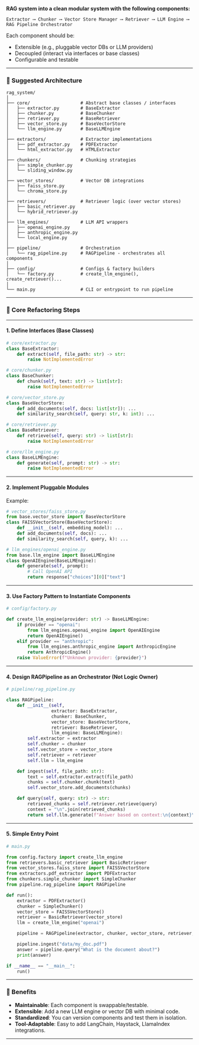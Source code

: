 **RAG system into a clean modular system with the following components:**

```
Extractor ⟶ Chunker ⟶ Vector Store Manager ⟶ Retriever ⟶ LLM Engine ⟶ RAG Pipeline Orchestrator
```

Each component should be:

* Extensible (e.g., pluggable vector DBs or LLM providers)
* Decoupled (interact via interfaces or base classes)
* Configurable and testable

---

### 🧱 Suggested Architecture

```
rag_system/
│
├── core/                   # Abstract base classes / interfaces
│   ├── extractor.py        # BaseExtractor
│   ├── chunker.py          # BaseChunker
│   ├── retriever.py        # BaseRetriever
│   ├── vector_store.py     # BaseVectorStore
│   └── llm_engine.py       # BaseLLMEngine
│
├── extractors/             # Extractor implementations
│   ├── pdf_extractor.py    # PDFExtractor
│   └── html_extractor.py   # HTMLExtractor
│
├── chunkers/               # Chunking strategies
│   ├── simple_chunker.py
│   └── sliding_window.py
│
├── vector_stores/          # Vector DB integrations
│   ├── faiss_store.py
│   └── chroma_store.py
│
├── retrievers/             # Retriever logic (over vector stores)
│   ├── basic_retriever.py
│   └── hybrid_retriever.py
│
├── llm_engines/            # LLM API wrappers
│   ├── openai_engine.py
│   ├── anthropic_engine.py
│   └── local_engine.py
│
├── pipeline/               # Orchestration
│   └── rag_pipeline.py     # RAGPipeline - orchestrates all components
│
├── config/                 # Configs & factory builders
│   └── factory.py          # create_llm_engine(), create_retriever()...
│
└── main.py                 # CLI or entrypoint to run pipeline
```

---

### 🔧 Core Refactoring Steps

---

#### 1. **Define Interfaces (Base Classes)**

```python
# core/extractor.py
class BaseExtractor:
    def extract(self, file_path: str) -> str:
        raise NotImplementedError

# core/chunker.py
class BaseChunker:
    def chunk(self, text: str) -> list[str]:
        raise NotImplementedError

# core/vector_store.py
class BaseVectorStore:
    def add_documents(self, docs: list[str]): ...
    def similarity_search(self, query: str, k: int): ...

# core/retriever.py
class BaseRetriever:
    def retrieve(self, query: str) -> list[str]:
        raise NotImplementedError

# core/llm_engine.py
class BaseLLMEngine:
    def generate(self, prompt: str) -> str:
        raise NotImplementedError
```

---

#### 2. **Implement Pluggable Modules**

Example:

```python
# vector_stores/faiss_store.py
from base.vector_store import BaseVectorStore
class FAISSVectorStore(BaseVectorStore):
    def __init__(self, embedding_model): ...
    def add_documents(self, docs): ...
    def similarity_search(self, query, k): ...
```

```python
# llm_engines/openai_engine.py
from base.llm_engine import BaseLLMEngine
class OpenAIEngine(BaseLLMEngine):
    def generate(self, prompt):
        # Call OpenAI API
        return response["choices"][0]["text"]
```

---

#### 3. **Use Factory Pattern to Instantiate Components**

```python
# config/factory.py

def create_llm_engine(provider: str) -> BaseLLMEngine:
    if provider == "openai":
        from llm_engines.openai_engine import OpenAIEngine
        return OpenAIEngine()
    elif provider == "anthropic":
        from llm_engines.anthropic_engine import AnthropicEngine
        return AnthropicEngine()
    raise ValueError(f"Unknown provider: {provider}")
```

---

#### 4. **Design RAGPipeline as an Orchestrator (Not Logic Owner)**

```python
# pipeline/rag_pipeline.py

class RAGPipeline:
    def __init__(self,
                 extractor: BaseExtractor,
                 chunker: BaseChunker,
                 vector_store: BaseVectorStore,
                 retriever: BaseRetriever,
                 llm_engine: BaseLLMEngine):
        self.extractor = extractor
        self.chunker = chunker
        self.vector_store = vector_store
        self.retriever = retriever
        self.llm = llm_engine

    def ingest(self, file_path: str):
        text = self.extractor.extract(file_path)
        chunks = self.chunker.chunk(text)
        self.vector_store.add_documents(chunks)

    def query(self, query: str) -> str:
        retrieved_chunks = self.retriever.retrieve(query)
        context = "\n".join(retrieved_chunks)
        return self.llm.generate(f"Answer based on context:\n{context}\n\nQ: {query}\nA:")
```

---

#### 5. **Simple Entry Point**

```python
# main.py

from config.factory import create_llm_engine
from retrievers.basic_retriever import BasicRetriever
from vector_stores.faiss_store import FAISSVectorStore
from extractors.pdf_extractor import PDFExtractor
from chunkers.simple_chunker import SimpleChunker
from pipeline.rag_pipeline import RAGPipeline

def run():
    extractor = PDFExtractor()
    chunker = SimpleChunker()
    vector_store = FAISSVectorStore()
    retriever = BasicRetriever(vector_store)
    llm = create_llm_engine("openai")

    pipeline = RAGPipeline(extractor, chunker, vector_store, retriever, llm)

    pipeline.ingest("data/my_doc.pdf")
    answer = pipeline.query("What is the document about?")
    print(answer)

if __name__ == "__main__":
    run()
```

---

### 🔁 Benefits

* **Maintainable**: Each component is swappable/testable.
* **Extensible**: Add a new LLM engine or vector DB with minimal code.
* **Standardized**: You can version components and test them in isolation.
* **Tool-Adaptable**: Easy to add LangChain, Haystack, LlamaIndex integrations.

---